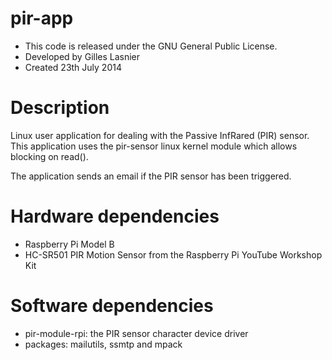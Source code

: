 pir-app
=======

* This code is released under the GNU General Public License.
* Developed by Gilles Lasnier
* Created 23th July  2014


Description
===========

Linux user application for dealing with the Passive InfRared (PIR) sensor.
This application uses the pir-sensor linux kernel module which allows 
blocking on read().

The application sends an email if the PIR sensor has been triggered. 


Hardware dependencies
=====================

- Raspberry Pi Model B
- HC-SR501 PIR Motion Sensor from the Raspberry Pi YouTube Workshop Kit


Software dependencies
=====================

- pir-module-rpi: the PIR sensor character device driver
- packages: mailutils, ssmtp and mpack


